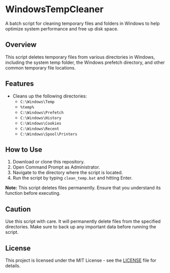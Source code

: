 # WindowsTempCleaner

A batch script for cleaning temporary files and folders in Windows to help optimize system performance and free up disk space.

## Overview

This script deletes temporary files from various directories in Windows, including the system temp folder, the Windows prefetch directory, and other common temporary file locations.

## Features

- Cleans up the following directories:
  - `C:\Windows\Temp`
  - `%temp%`
  - `C:\Windows\Prefetch`
  - `C:\Windows\History`
  - `C:\Windows\Cookies`
  - `C:\Windows\Recent`
  - `C:\Windows\Spool\Printers`

## How to Use

1. Download or clone this repository.
2. Open Command Prompt as Administrator.
3. Navigate to the directory where the script is located.
4. Run the script by typing `clean_temp.bat` and hitting Enter.

**Note:** This script deletes files permanently. Ensure that you understand its function before executing.

## Caution

Use this script with care. It will permanently delete files from the specified directories. Make sure to back up any important data before running the script.

## License

This project is licensed under the MIT License - see the [LICENSE](LICENSE) file for details.


